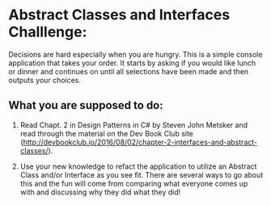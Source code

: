 # Abstract Classes and Interfaces Challlenge:

Decisions are hard especially when you are hungry. This is a simple console application that takes your order. It starts by asking if you would like lunch or dinner and continues on until all selections have been made and then outputs your choices.

## What you are supposed to do:

1. Read Chapt. 2 in Design Patterns in C# by Steven John Metsker and read through the material on the Dev Book Club site (http://devbookclub.io/2016/08/02/chapter-2-interfaces-and-abstract-classes/). 

2. Use your new knowledge to refact the application to utilize an Abstract Class and/or Interface as you see fit. There are several ways to go about this and the fun will come from comparing what everyone comes up with and discussing why they did what they did!
